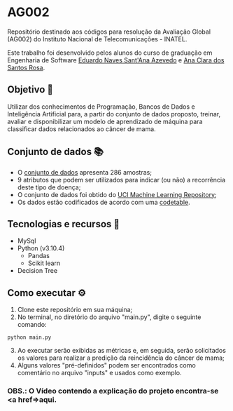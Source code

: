 # AG002
Repositório destinado aos códigos para resolução da Avaliação Global (AG002) do Instituto Nacional de Telecomunicações - INATEL.

Este trabalho foi desenvolvido pelos alunos do curso de graduação em Engenharia de Software <a href="https://github.com/NavesEdu">Eduardo Naves Sant'Ana Azevedo</a> e <a href="https://github.com/anaclarasantr">Ana Clara dos Santos Rosa</a>.

## Objetivo 🎯
 Utilizar dos conhecimentos de Programação, Bancos de Dados e Inteligência Artificial para, a partir do conjunto de dados proposto, treinar, avaliar e disponibilizar um modelo de aprendizado de máquina para classificar dados relacionados ao câncer de mama.

 ## Conjunto de dados 📚
 - O <a href="[https://raw.githubusercontent.com/marcelovca90-inatel/AG002/main/dump.sql]">conjunto de dados</a> apresenta 286 amostras;
 - 9 atributos que podem ser utilizados para indicar (ou não) a recorrência deste tipo de doença;
 - O conjunto de dados foi obtido do <a href="[https://archive.ics.uci.edu/ml/datasets/Breast+Cance]">UCI Machine Learning Repository</a>;
 - Os dados estão codificados de acordo com uma <a href="[https://raw.githubusercontent.com/marcelovca90-inatel/AG002/main/codetable.png]">codetable</a>.

## Tecnologias e recursos 🚀
- MySql
- Python (v3.10.4)
    - Pandas
    - Scikit learn
- Decision Tree

## Como executar ⚙️
1. Clone este repositório em sua máquina;
2. No terminal, no diretório do arquivo "main.py", digite o seguinte comando:
```
python main.py
```
3. Ao executar serão exibidas as métricas e, em seguida, serão solicitados os valores para realizar a predição da reincidência do câncer de mama;
4. Alguns valores "pré-definidos" podem ser encontrados como comentário no arquivo "inputs" e usados como exemplo.

### OBS.: O Vídeo contendo a explicação do projeto encontra-se <a href=>aqui</a>.
